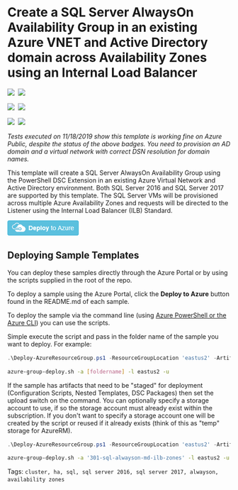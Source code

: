 # Create a SQL Server AlwaysOn Availability Group in an existing Azure VNET and Active Directory domain across Availability Zones using an Internal Load Balancer

<IMG SRC="https://azurequickstartsservice.blob.core.windows.net/badges/301-sql-alwayson-md-ilb-zones/PublicLastTestDate.svg" />&nbsp;
<IMG SRC="https://azurequickstartsservice.blob.core.windows.net/badges/301-sql-alwayson-md-ilb-zones/PublicDeployment.svg" />&nbsp;

<IMG SRC="https://azurequickstartsservice.blob.core.windows.net/badges/301-sql-alwayson-md-ilb-zones/FairfaxLastTestDate.svg" />&nbsp;
<IMG SRC="https://azurequickstartsservice.blob.core.windows.net/badges/301-sql-alwayson-md-ilb-zones/FairfaxDeployment.svg" />&nbsp;

<IMG SRC="https://azurequickstartsservice.blob.core.windows.net/badges/301-sql-alwayson-md-ilb-zones/BestPracticeResult.svg" />&nbsp;
<IMG SRC="https://azurequickstartsservice.blob.core.windows.net/badges/301-sql-alwayson-md-ilb-zones/CredScanResult.svg" />&nbsp;

*Tests executed on 11/18/2019 show this template is working fine on Azure Public, despite the status of the above badges. You need to provision an AD domain and a virtual network with correct DSN resolution for domain names.*

This template will create a SQL Server AlwaysOn Availability Group using the PowerShell DSC Extension in an existing Azure Virtual Network and Active Directory environment. Both SQL Server 2016 and SQL Server 2017 are supported by this template. The SQL Server VMs will be provisioned across multiple Azure Availability Zones and requests will be directed to the Listener using the Internal Load Balancer (ILB) Standard.

<a href="https://portal.azure.com/#create/Microsoft.Template/uri/https%3A%2F%2Fraw.githubusercontent.com%2FAzure%2Fazure-quickstart-templates%2Fmaster%2F301-sql-alwayson-md-ilb-zones%2Fazuredeploy.json" target="_blank"><img src="https://raw.githubusercontent.com/Azure/azure-quickstart-templates/master/1-CONTRIBUTION-GUIDE/images/deploytoazure.png"/>
</a>

## Deploying Sample Templates

You can deploy these samples directly through the Azure Portal or by using the scripts supplied in the root of the repo.

To deploy a sample using the Azure Portal, click the **Deploy to Azure** button found in the README.md of each sample.

To deploy the sample via the command line (using [Azure PowerShell or the Azure CLI](https://azure.microsoft.com/en-us/downloads/)) you can use the scripts.

Simple execute the script and pass in the folder name of the sample you want to deploy.  For example:

```PowerShell
.\Deploy-AzureResourceGroup.ps1 -ResourceGroupLocation 'eastus2' -ArtifactsStagingDirectory '[foldername]'
```
```bash
azure-group-deploy.sh -a [foldername] -l eastus2 -u
```
If the sample has artifacts that need to be "staged" for deployment (Configuration Scripts, Nested Templates, DSC Packages) then set the upload switch on the command.
You can optionally specify a storage account to use, if so the storage account must already exist within the subscription.  If you don't want to specify a storage account
one will be created by the script or reused if it already exists (think of this as "temp" storage for AzureRM).

```PowerShell
.\Deploy-AzureResourceGroup.ps1 -ResourceGroupLocation 'eastus2' -ArtifactsStagingDirectory '301-sql-alwayson-md-ilb-zones' -UploadArtifacts 
```
```bash
azure-group-deploy.sh -a '301-sql-alwayson-md-ilb-zones' -l eastus2 -u
```
Tags: ``cluster, ha, sql, sql server 2016, sql server 2017, alwayson, availability zones``

